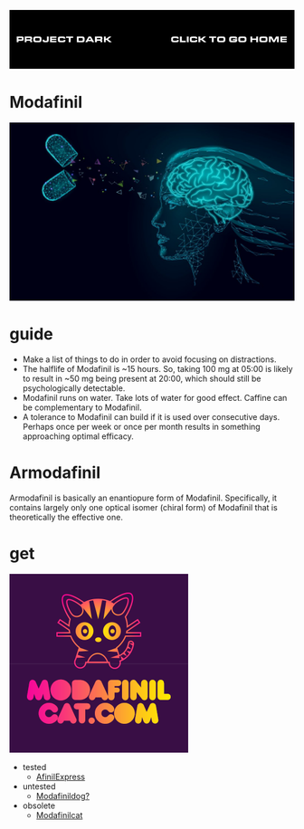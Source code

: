 [![](media/project_dark_home.png)](documentation.md)

# Modafinil

![](media/EMvlKf6XkAAgYSZ.png)

# guide

- Make a list of things to do in order to avoid focusing on distractions.
- The halflife of Modafinil is ~15 hours. So, taking 100 mg at 05:00 is likely to result in ~50 mg being present at 20:00, which should still be psychologically detectable.
- Modafinil runs on water. Take lots of water for good effect. Caffine can be complementary to Modafinil.
- A tolerance to Modafinil can build if it is used over consecutive days. Perhaps once per week or once per month results in something approaching optimal efficacy.

# Armodafinil

Armodafinil is basically an enantiopure form of Modafinil. Specifically, it contains largely only one optical isomer (chiral form) of Modafinil that is theoretically the effective one.

# get

![](media/modafinil-cat-review-buy-modafinil-online.png)

- tested
    - [AfinilExpress](https://www.afinilexpress.com/)
- untested
    - [Modafinildog?](https://modafinildog.com/)
- obsolete
    - [Modafinilcat](https://www.modafinilcat.com/)
